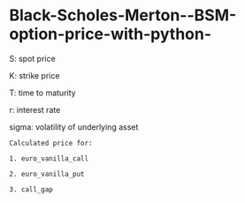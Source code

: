 # Black-Scholes-Merton--BSM-option-price-with-python-

   S: spot price
   
   K: strike price
   
   T: time to maturity
   
   r: interest rate
   
   sigma: volatility of underlying asset
    
    Calculated price for:
    
    1. euro_vanilla_call
    
    2. euro_vanilla_put
    
    3. call_gap
